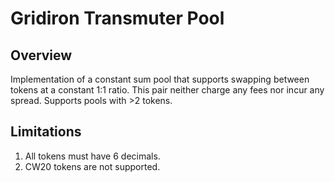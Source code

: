 # Gridiron Transmuter Pool

## Overview
Implementation of a constant sum pool that supports swapping between tokens at a constant 1:1 ratio.
This pair neither charge any fees nor incur any spread.
Supports pools with >2 tokens.

## Limitations
1. All tokens must have 6 decimals.
2. CW20 tokens are not supported.